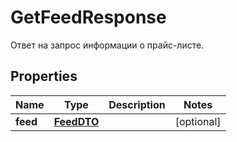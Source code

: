 

# GetFeedResponse

Ответ на запрос информации о прайс-листе.

## Properties

| Name | Type | Description | Notes |
|------------ | ------------- | ------------- | -------------|
|**feed** | [**FeedDTO**](FeedDTO.md) |  |  [optional] |



